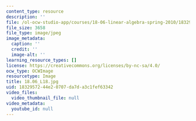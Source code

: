 ```yaml
---
content_type: resource
description: ''
file: /ol-ocw-studio-app/courses/18-06-linear-algebra-spring-2010/1832957244e20707da7da3c1fef63342_18.06_L18.jpg
file_size: 3658
file_type: image/jpeg
image_metadata:
  caption: ''
  credit: ''
  image-alt: ''
learning_resource_types: []
license: https://creativecommons.org/licenses/by-nc-sa/4.0/
ocw_type: OCWImage
resourcetype: Image
title: 18.06_L18.jpg
uid: 18329572-44e2-0707-da7d-a3c1fef63342
video_files:
  video_thumbnail_file: null
video_metadata:
  youtube_id: null
---
```

